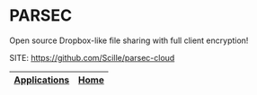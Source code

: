 # PARSEC

 Open source Dropbox-like file sharing with full client encryption!

 SITE: https://github.com/Scille/parsec-cloud

 | [Applications](https://portable-linux-apps.github.io/apps.html) | [Home](https://portable-linux-apps.github.io)
 | --- | --- |
